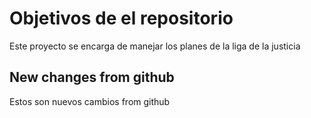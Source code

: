 # Objetivos de el repositorio

Este proyecto se encarga de manejar los planes de la liga de la justicia

## New changes from github

Estos son nuevos cambios from github
